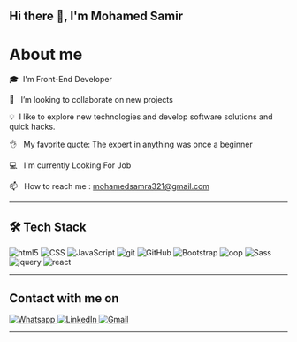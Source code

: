 ## Hi there 👋, I'm Mohamed Samir 
 <!-- <img  align="right" alt="GIF" src="https://github.com/abhisheknaiidu/abhisheknaiidu/blob/master/code.gif?raw=true" width="50%"  /> -->


<!-- <img align="right" src="https://github.com/ankitwarbhe/ankitwarbhe/blob/master/developer.gif" alt="Coder GIF" width="400" height="300">
 -->

 
# About me

🎓 &nbsp;I'm Front-End Developer

💪 &nbsp; I’m looking to collaborate on new projects

💡 &nbsp;I like to explore new technologies and develop software solutions and quick hacks.

👌 &nbsp; My favorite quote: The expert in anything was once a beginner

💻 &nbsp; I'm currently Looking For Job

📫  &nbsp; How to reach me : mohamedsamra321@gmail.com

<hr>

##  🛠  Tech Stack

<p>

 <img alt="html5" src="https://img.shields.io/badge/-HTML-05122A?style=flat&logo=HTML5" />
 <img alt="CSS" src="https://img.shields.io/badge/-CSS-05122A?style=flat&logo=CSS3&logoColor=1572B6" />
 <img alt="JavaScript" src="https://img.shields.io/badge/-JavaScript-05122A?style=flat&logo=javascript" />
 <img alt="git" src="https://img.shields.io/badge/-Git-F05032?style=flat-square&logo=git&logoColor=white" />
 <img alt="GitHub" src="https://img.shields.io/badge/-GitHub-05122A?style=flat&logo=github" />
 <img alt="Bootstrap" src="https://img.shields.io/badge/-Bootstrap-05122A?style=flat&logo=bootstrap&logoColor=563D7C" />
 <img alt="oop" src="https://img.shields.io/badge/-oop-05122A?style=flat&logo=oop" />
 <img alt="Sass" src="https://img.shields.io/badge/-Sass-CC6699?style=flat-square&logo=sass&logoColor=white" />
 <img alt="jquery" src="https://img.shields.io/badge/-jqury-05122A?style=flat&logo=jquery" />
 <img alt="react" src="https://img.shields.io/badge/-React-05122A?style=flat&logo=react" />




</p>

<hr>

</p>

## Contact with me on

<p>
  <a href="http://Wa.me/201148526029" target="_blank">
    <img alt="Whatsapp" src="https://img.shields.io/badge/whatsapp-128C7E.svg?style=for-the-badge&logo=whatsapp&logoColor=white" />
  </a>
  <a href="https://www.linkedin.com/in/mohamed-samir-7bb66a242/" target="_blank">
   <img alt="LinkedIn" src="https://img.shields.io/badge/linkedin-0077b5.svg?style=for-the-badge&logo=linkedin&logoColor=white" /> 
  </a>
    <a href="mailto:mohamedsamra321@gmail.com" target="_blank">
   <img alt="Gmail" src="https://img.shields.io/badge/-Gmail-D14836?style=for-the-badge&logo=Gmail&logoColor=white" /> 
  </a>
</p>

<hr>

